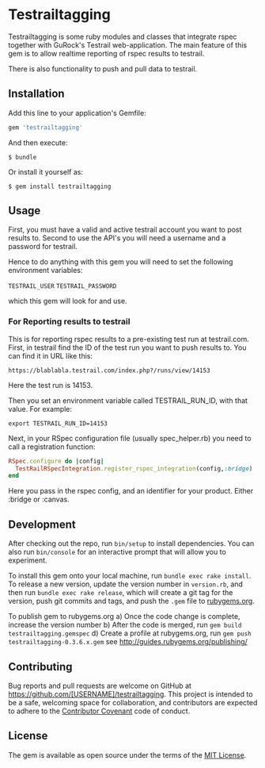 # Testrailtagging

Testrailtagging is some ruby modules and classes that integrate rspec together with GuRock's Testrail web-application.
The main feature of this gem is to allow realtime reporting of rspec results to testrail.

There is also functionality to push and pull data to testrail. 

## Installation

Add this line to your application's Gemfile:

```ruby
gem 'testrailtagging'
```

And then execute:

    $ bundle

Or install it yourself as:

    $ gem install testrailtagging

## Usage

First, you must have a valid and active testrail account you want to post results to.
Second to use the API's you will need a username and a password for testrail.

Hence to do anything with this gem you will need to set the following environment variables:
 
`TESTRAIL_USER`
`TESTRAIL_PASSWORD`

which this gem will look for and use.
 
### For Reporting results to testrail

This is for reporting rspec results to a pre-existing test run at testrail.com.
First, in testrail find the ID of the test run you want to push results to. You can find it in URL like this:

`https://blablabla.testrail.com/index.php?/runs/view/14153`

Here the test run is 14153.

Then you set an environment variable called TESTRAIL_RUN_ID, with that value. For example:

`export TESTRAIL_RUN_ID=14153`

Next, in your RSpec configuration file (usually spec_helper.rb) you need to call a registration function: 


```ruby
RSpec.configure do |config|
  TestRailRSpecIntegration.register_rspec_integration(config,:bridge)
end
```

Here you pass in the rspec config, and an identifier for your product. Either :bridge or :canvas.


## Development

After checking out the repo, run `bin/setup` to install dependencies. You can also run `bin/console` for an interactive prompt that will allow you to experiment.

To install this gem onto your local machine, run `bundle exec rake install`. To release a new version, update the version number in `version.rb`, and then run `bundle exec rake release`, which will create a git tag for the version, push git commits and tags, and push the `.gem` file to [rubygems.org](https://rubygems.org).

To publish gem to rubygems.org
a) Once the code change is complete, increase the version number
b) After the code is merged, run `gem build testrailtagging.gemspec`
d) Create a profile at rubygems.org, run `gem push testrailtagging-0.3.6.x.gem`
see http://guides.rubygems.org/publishing/

## Contributing

Bug reports and pull requests are welcome on GitHub at https://github.com/[USERNAME]/testrailtagging. This project is intended to be a safe, welcoming space for collaboration, and contributors are expected to adhere to the [Contributor Covenant](http://contributor-covenant.org) code of conduct.


## License

The gem is available as open source under the terms of the [MIT License](http://opensource.org/licenses/MIT).

